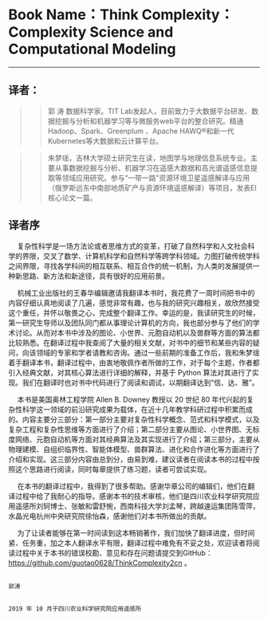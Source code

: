 # Book Name：Think Complexity： Complexity Science and Computational Modeling
------------------------------------------------------------------------------
译者：
------------------------------------------------------------------------------
>>郭 涛 数据科学家。TIT Lab发起人，目前致力于大数据平台研发、数据挖掘与分析和机器学习等与微服务web平台的整合研究。精通Hadoop、Spark、Greenplum 、Apache HAWQ®和新一代Kubernetes等大数据和云计算平台。

>>朱梦瑶，吉林大学硕士研究生在读，地图学与地理信息系统专业。主要从事数据挖掘与分析、机器学习在遥感大数据和高光谱遥感信息提取等领域应用研究。参与“一带一路”资源环境卫星遥感解译与应用 （俄罗斯远东中南部地质矿产与资源环境遥感解译）等项目，发表EI核心论文一篇。

译者序
-------------------------------------------------------       
&emsp; 复杂性科学是一场方法论或者思维方式的变革，打破了自然科学和人文社会科学的界限，交叉了数学、计算机科学和自然科学等跨学科领域。力图打破传统学科之间界限，寻找各学科间的相互联系、相互合作的统一机制，为人类的发展提供一种新思路、新方法和新途径，具有很好的应用前景。

&emsp; 机械工业出版社的王春华编辑邀请我翻译本书时，我花费了一周时间把书中的内容仔细认真地阅读了几遍，感觉非常有趣，也与我的研究兴趣相关，故欣然接受这个重任，并怀以敬畏之心，完成整个翻译工作。幸运的是，我读研究生的时候，第一研究生导师以及团队同门都从事理论计算机的方向，我也部分参与了他们的学术讨论。从而对本书中涉及的图论、小世界、元胞自动机以及兽群等方面的算法都比较熟悉。在翻译过程中我查阅了大量的相关文献，对书中的细节和某些内容的疑问，向该领域的专家和学者请教和咨询。通过一些前期的准备工作后，我和朱梦瑶着手翻译本书，翻译过程中，由衷地敬佩作者所做的工作，对于每个主题，作者都引入经典文献，对其核心算法进行详细的解释，并基于 Python 算法对其进行了实现。我们在翻译时也对书中代码进行了阅读和调试，以期翻译达到“信、达、雅”。

&emsp; 本书是美国奥林工程学院 Allen B. Downey 教授以 20 世纪 80 年代兴起的复杂性科学这一领域的前沿研究成果为载体，在近十几年教学科研过程中积累而成的。内容主要分三部分：第一部分主要对复杂性科学概念、范式和科学模式，以及复杂工程和复杂性思维等方面进行了介绍；第二部分主要从图论、小世界图、无标度网络、元胞自动机等方面对其经典算法及其实现进行了介绍；第三部分，主要从物理建模、自组织临界性、智能体模型、兽群算法、进化和合作进化等方面进行了介绍和实现。这三部分内容由总到分，由易到难，建议读者在阅读本书的过程中按照这个思路进行阅读，同时每章提供了练习题，读者可尝试实现。

&emsp; 在本书的翻译过程中，我得到了很多帮助。感谢华章公司的编辑们，他们在翻译过程中给了我耐心的指导。感谢本书的技术审核，他们是四川农业科学研究院应用遥感所刘轲博士、张敏和雷舒惋，西南科技大学刘孟琴，跨越速运集团陈雪萍，水晶光电杭州中央研究院徐怡森，感谢他们对本书所做出的贡献。

&emsp; 为了让读者能够在第一时间读到这本畅销著作，我们加快了翻译进度，但时间紧、任务重，加之本人翻译水平有限，翻译过程中难免有不妥之处，欢迎读者将阅读过程中关于本书的错误校勘、意见和存在问题请提交到GitHub：https://github.com/guotao0628/ThinkComplexity2cn 。
                                                                                                                      
                                                                                                      郭涛
                                                                                                                      
                                                                                   2019 年 10 月于四川农业科学研究院应用遥感所
